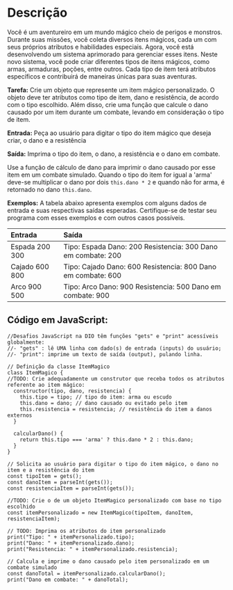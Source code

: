 # Descrição

Você é um aventureiro em um mundo mágico cheio de perigos e monstros. Durante suas missões, você coleta diversos itens mágicos, cada um com seus próprios atributos e habilidades especiais. Agora, você está desenvolvendo um sistema aprimorado para gerenciar esses itens. Neste novo sistema, você pode criar diferentes tipos de itens mágicos, como armas, armaduras, poções, entre outros. Cada tipo de item terá atributos específicos e contribuirá de maneiras únicas para suas aventuras.

**Tarefa:** Crie um objeto que represente um item mágico personalizado. O objeto deve ter atributos como tipo de item, dano e resistência, de acordo com o tipo escolhido. Além disso, crie uma função que calcule o dano causado por um item durante um combate, levando em consideração o tipo de item.

**Entrada:**
Peça ao usuário para digitar o tipo do item mágico que deseja criar, o dano e a resistência

**Saída:**
Imprima o tipo do item, o dano, a resistência e o dano em combate.

Use a função de cálculo de dano para imprimir o dano causado por esse item em um combate simulado. Quando o tipo do item for igual a 'arma' deve-se multiplicar o dano por dois ```this.dano * 2``` e quando não for arma, é retornado no dano ```this.dano```.

**Exemplos:**
A tabela abaixo apresenta exemplos com alguns dados de entrada e suas respectivas saídas esperadas. Certifique-se de testar seu programa com esses exemplos e com outros casos possíveis.

<table>
  <thead>
    <tr align="left">
      <th>Entrada</th>
      <th>Saída</th>
    </tr>
  </thead>
  <tbody align="left">
    <tr>
      <td>Espada 200 300</td>
      <td>Tipo: Espada Dano: 200 Resistencia: 300 Dano em combate: 200</td>      
    </tr>
        <tr>
      <td>Cajado 600 800</td>
      <td>Tipo: Cajado Dano: 600 Resistencia: 800 Dano em combate: 600</td>
    </tr>
    <tr>
      <td>Arco 900 500</td>
      <td>Tipo: Arco Dano: 900 Resistencia: 500 Dano em combate: 900</td>      
    </tr>
  </tbody>
  <tfoot></tfoot>
</table>

## Código em JavaScript:

```
//Desafios JavaScript na DIO têm funções "gets" e "print" acessíveis globalmente:
//- "gets" : lê UMA linha com dado(s) de entrada (inputs) do usuário;
//- "print": imprime um texto de saída (output), pulando linha.

// Definição da classe ItemMagico
class ItemMagico {
//TODO: Crie adequadamente um construtor que receba todos os atributos referente ao item mágico:
  constructor(tipo, dano, resistencia) {
    this.tipo = tipo; // tipo do item: arma ou escudo
    this.dano = dano; // dano causado ou evitado pelo item
    this.resistencia = resistencia; // resistência do item a danos externos
  }

  calcularDano() {
    return this.tipo === 'arma' ? this.dano * 2 : this.dano;
  }
}

// Solicita ao usuário para digitar o tipo do item mágico, o dano no item e a resistência do item
const tipoItem = gets();
const danoItem = parseInt(gets());
const resistenciaItem = parseInt(gets());

//TODO: Crie o de um objeto ItemMagico personalizado com base no tipo escolhido
const itemPersonalizado = new ItemMagico(tipoItem, danoItem, resistenciaItem);

// TODO: Imprima os atributos do item personalizado
print("Tipo: " + itemPersonalizado.tipo);
print("Dano: " + itemPersonalizado.dano);
print("Resistencia: " + itemPersonalizado.resistencia);

// Calcula e imprime o dano causado pelo item personalizado em um combate simulado
const danoTotal = itemPersonalizado.calcularDano();
print("Dano em combate: " + danoTotal);
```